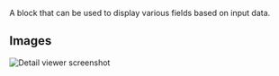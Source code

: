 A block that can be used to display various fields based on input data.

## Images

<span class="screenshot"></span>

![Detail viewer screenshot](../images/detail-viewer.png)
